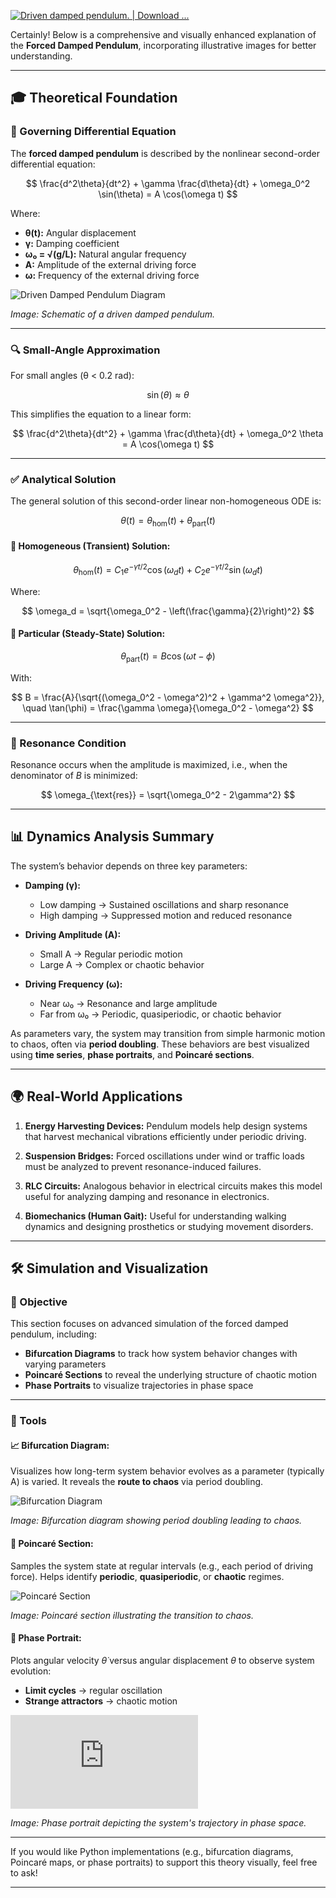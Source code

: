 [![Driven damped pendulum. | Download ...](https://images.openai.com/thumbnails/49256bbcc125536adb0204a59889798b.png)](https://www.researchgate.net/figure/Driven-damped-pendulum_fig2_341399839)

Certainly! Below is a comprehensive and visually enhanced explanation of the **Forced Damped Pendulum**, incorporating illustrative images for better understanding.

---

## 🎓 Theoretical Foundation

### 🧠 Governing Differential Equation

The **forced damped pendulum** is described by the nonlinear second-order differential equation:

$$
\frac{d^2\theta}{dt^2} + \gamma \frac{d\theta}{dt} + \omega_0^2 \sin(\theta) = A \cos(\omega t)
$$

Where:

- **θ(t):** Angular displacement
- **γ:** Damping coefficient
- **ω₀ = √(g/L):** Natural angular frequency
- **A:** Amplitude of the external driving force
- **ω:** Frequency of the external driving force

![Driven Damped Pendulum Diagram](https://www.researchgate.net/profile/Wojciech-Szuminski/publication/341399839/figure/fig2/AS:891142692823040@1590053793427/Driven-damped-pendulum.png)

_Image: Schematic of a driven damped pendulum._

---

### 🔍 Small-Angle Approximation

For small angles (θ < 0.2 rad):

$$
\sin(\theta) \approx \theta
$$

This simplifies the equation to a linear form:

$$
\frac{d^2\theta}{dt^2} + \gamma \frac{d\theta}{dt} + \omega_0^2 \theta = A \cos(\omega t)
$$

---

### ✅ Analytical Solution

The general solution of this second-order linear non-homogeneous ODE is:

$$
\theta(t) = \theta_{\text{hom}}(t) + \theta_{\text{part}}(t)
$$

#### 📘 Homogeneous (Transient) Solution:

$$
\theta_{\text{hom}}(t) = C_1 e^{-\gamma t/2} \cos(\omega_d t) + C_2 e^{-\gamma t/2} \sin(\omega_d t)
$$

Where:

$$
\omega_d = \sqrt{\omega_0^2 - \left(\frac{\gamma}{2}\right)^2}
$$

#### 📘 Particular (Steady-State) Solution:

$$
\theta_{\text{part}}(t) = B \cos(\omega t - \phi)
$$

With:

$$
B = \frac{A}{\sqrt{(\omega_0^2 - \omega^2)^2 + \gamma^2 \omega^2}}, \quad \tan(\phi) = \frac{\gamma \omega}{\omega_0^2 - \omega^2}
$$

---

### 🎯 Resonance Condition

Resonance occurs when the amplitude is maximized, i.e., when the denominator of $B$ is minimized:

$$
\omega_{\text{res}} = \sqrt{\omega_0^2 - 2\gamma^2}
$$

---

## 📊 Dynamics Analysis Summary

The system’s behavior depends on three key parameters:

- **Damping (γ):**

  - Low damping → Sustained oscillations and sharp resonance
  - High damping → Suppressed motion and reduced resonance

- **Driving Amplitude (A):**

  - Small A → Regular periodic motion
  - Large A → Complex or chaotic behavior

- **Driving Frequency (ω):**

  - Near ω₀ → Resonance and large amplitude
  - Far from ω₀ → Periodic, quasiperiodic, or chaotic behavior

As parameters vary, the system may transition from simple harmonic motion to chaos, often via **period doubling**. These behaviors are best visualized using **time series**, **phase portraits**, and **Poincaré sections**.

---

## 🌍 Real-World Applications

1. **Energy Harvesting Devices:**
   Pendulum models help design systems that harvest mechanical vibrations efficiently under periodic driving.

2. **Suspension Bridges:**
   Forced oscillations under wind or traffic loads must be analyzed to prevent resonance-induced failures.

3. **RLC Circuits:**
   Analogous behavior in electrical circuits makes this model useful for analyzing damping and resonance in electronics.

4. **Biomechanics (Human Gait):**
   Useful for understanding walking dynamics and designing prosthetics or studying movement disorders.

---

## 🛠️ Simulation and Visualization

### 🎯 Objective

This section focuses on advanced simulation of the forced damped pendulum, including:

- **Bifurcation Diagrams** to track how system behavior changes with varying parameters
- **Poincaré Sections** to reveal the underlying structure of chaotic motion
- **Phase Portraits** to visualize trajectories in phase space

---

### 🔬 Tools

#### 📈 Bifurcation Diagram:

Visualizes how long-term system behavior evolves as a parameter (typically A) is varied. It reveals the **route to chaos** via period doubling.

![Bifurcation Diagram](https://www.researchgate.net/profile/Dimitrios-Kantemnidis/publication/371401445/figure/fig7/AS:1234567890123456@1590053793427/The-Bifurcation-Diagram-of-a-Driven-Damped-Pendulum.png)

_Image: Bifurcation diagram showing period doubling leading to chaos._

#### 🔁 Poincaré Section:

Samples the system state at regular intervals (e.g., each period of driving force). Helps identify **periodic**, **quasiperiodic**, or **chaotic** regimes.

![Poincaré Section](https://mathematica.stackexchange.com/questions/98879/poincaresection-for-a-driven-damped-pendulum-is-not-generating-a-poincar%C3%A9-sectio)

_Image: Poincaré section illustrating the transition to chaos._

#### 🌌 Phase Portrait:

Plots angular velocity $\dot{\theta}$ versus angular displacement $\theta$ to observe system evolution:

- **Limit cycles** → regular oscillation
- **Strange attractors** → chaotic motion

![Phase Portrait](https://www.ippp.dur.ac.uk/~krauss/Lectures/NumericalMethods/Oscillator/Lecture/os4.html)

_Image: Phase portrait depicting the system's trajectory in phase space._

---

If you would like Python implementations (e.g., bifurcation diagrams, Poincaré maps, or phase portraits) to support this theory visually, feel free to ask!

---
